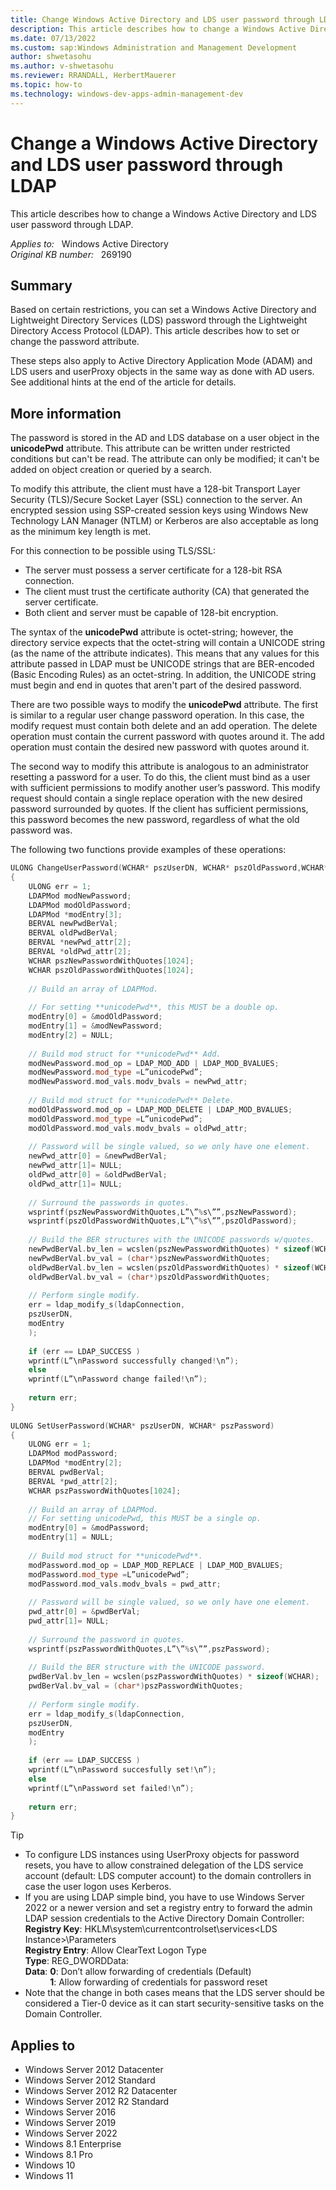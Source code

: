 ```yaml
---
title: Change Windows Active Directory and LDS user password through LDAP
description: This article describes how to change a Windows Active Directory and LDS user password through LDAP.
ms.date: 07/13/2022
ms.custom: sap:Windows Administration and Management Development
author: shwetasohu
ms.author: v-shwetasohu
ms.reviewer: RRANDALL, HerbertMauerer
ms.topic: how-to
ms.technology: windows-dev-apps-admin-management-dev
---
```

# Change a Windows Active Directory and LDS user password through LDAP

This article describes how to change a Windows Active Directory and LDS user password through LDAP.

*Applies to:* &nbsp; Windows Active Directory  
_Original KB number:_ &nbsp; 269190

## Summary

Based on certain restrictions, you can set a Windows Active Directory and Lightweight Directory Services (LDS) password through the Lightweight Directory Access Protocol (LDAP). This article describes how to set or change the password attribute.

These steps also apply to Active Directory Application Mode (ADAM) and LDS users and userProxy objects in the same way as done with AD users. See additional hints at the end of the article for details.

## More information

The password is stored in the AD and LDS database on a user object in the **unicodePwd** attribute. This attribute can be written under restricted conditions but can't be read. The attribute can only be modified; it can't be added on object creation or queried by a search.

To modify this attribute, the client must have a 128-bit Transport Layer Security (TLS)/Secure Socket Layer (SSL) connection to the server. An encrypted session using SSP-created session keys using Windows New Technology LAN Manager (NTLM) or Kerberos are also acceptable as long as the minimum key length is met.

For this connection to be possible using TLS/SSL:

- The server must possess a server certificate for a 128-bit RSA connection.
- The client must trust the certificate authority (CA) that generated the server certificate.
- Both client and server must be capable of 128-bit encryption.

The syntax of the **unicodePwd** attribute is octet-string; however, the directory service expects that the octet-string will contain a UNICODE string (as the name of the attribute indicates). This means that any values for this attribute passed in LDAP must be UNICODE strings that are BER-encoded (Basic Encoding Rules) as an octet-string. In addition, the UNICODE string must begin and end in quotes that aren't part of the desired password.

There are two possible ways to modify the **unicodePwd** attribute. The first is similar to a regular user change password operation. In this case, the modify request must contain both delete and an add operation. The delete operation must contain the current password with quotes around it. The add operation must contain the desired new password with quotes around it.

The second way to modify this attribute is analogous to an administrator resetting a password for a user. To do this, the client must bind as a user with sufficient permissions to modify another user’s password. This modify request should contain a single replace operation with the new desired password surrounded by quotes. If the client has sufficient permissions, this password becomes the new password, regardless of what the old password was.

The following two functions provide examples of these operations:

```cpp
ULONG ChangeUserPassword(WCHAR* pszUserDN, WCHAR* pszOldPassword,WCHAR* pszNewPassword)
{
    ULONG err = 1;
    LDAPMod modNewPassword;
    LDAPMod modOldPassword;
    LDAPMod *modEntry[3];
    BERVAL newPwdBerVal;
    BERVAL oldPwdBerVal;
    BERVAL *newPwd_attr[2];
    BERVAL *oldPwd_attr[2];
    WCHAR pszNewPasswordWithQuotes[1024];
    WCHAR pszOldPasswordWithQuotes[1024];
    
    // Build an array of LDAPMod.
    
    // For setting **unicodePwd**, this MUST be a double op.
    modEntry[0] = &modOldPassword;
    modEntry[1] = &modNewPassword;
    modEntry[2] = NULL;
    
    // Build mod struct for **unicodePwd** Add.
    modNewPassword.mod_op = LDAP_MOD_ADD | LDAP_MOD_BVALUES;
    modNewPassword.mod_type =L”unicodePwd”;
    modNewPassword.mod_vals.modv_bvals = newPwd_attr;
    
    // Build mod struct for **unicodePwd** Delete.
    modOldPassword.mod_op = LDAP_MOD_DELETE | LDAP_MOD_BVALUES;
    modOldPassword.mod_type =L”unicodePwd”;
    modOldPassword.mod_vals.modv_bvals = oldPwd_attr;
    
    // Password will be single valued, so we only have one element.
    newPwd_attr[0] = &newPwdBerVal;
    newPwd_attr[1]= NULL;
    oldPwd_attr[0] = &oldPwdBerVal;
    oldPwd_attr[1]= NULL;
    
    // Surround the passwords in quotes.
    wsprintf(pszNewPasswordWithQuotes,L”\”%s\””,pszNewPassword);
    wsprintf(pszOldPasswordWithQuotes,L”\”%s\””,pszOldPassword);
    
    // Build the BER structures with the UNICODE passwords w/quotes.
    newPwdBerVal.bv_len = wcslen(pszNewPasswordWithQuotes) * sizeof(WCHAR);
    newPwdBerVal.bv_val = (char*)pszNewPasswordWithQuotes;
    oldPwdBerVal.bv_len = wcslen(pszOldPasswordWithQuotes) * sizeof(WCHAR);
    oldPwdBerVal.bv_val = (char*)pszOldPasswordWithQuotes;
    
    // Perform single modify.
    err = ldap_modify_s(ldapConnection,
    pszUserDN,
    modEntry
    );
    
    if (err == LDAP_SUCCESS )
    wprintf(L”\nPassword successfully changed!\n”);
    else
    wprintf(L”\nPassword change failed!\n”);
    
    return err;
}
    
ULONG SetUserPassword(WCHAR* pszUserDN, WCHAR* pszPassword)
{
    ULONG err = 1;
    LDAPMod modPassword;
    LDAPMod *modEntry[2];
    BERVAL pwdBerVal;
    BERVAL *pwd_attr[2];
    WCHAR pszPasswordWithQuotes[1024];
    
    // Build an array of LDAPMod.
    // For setting unicodePwd, this MUST be a single op.
    modEntry[0] = &modPassword;
    modEntry[1] = NULL;
    
    // Build mod struct for **unicodePwd**. 
    modPassword.mod_op = LDAP_MOD_REPLACE | LDAP_MOD_BVALUES;
    modPassword.mod_type =L”unicodePwd”;
    modPassword.mod_vals.modv_bvals = pwd_attr;
    
    // Password will be single valued, so we only have one element.
    pwd_attr[0] = &pwdBerVal;
    pwd_attr[1]= NULL;
    
    // Surround the password in quotes.
    wsprintf(pszPasswordWithQuotes,L”\”%s\””,pszPassword);
    
    // Build the BER structure with the UNICODE password.
    pwdBerVal.bv_len = wcslen(pszPasswordWithQuotes) * sizeof(WCHAR);
    pwdBerVal.bv_val = (char*)pszPasswordWithQuotes;
    
    // Perform single modify.
    err = ldap_modify_s(ldapConnection,
    pszUserDN,
    modEntry
    );
    
    if (err == LDAP_SUCCESS )
    wprintf(L”\nPassword succesfully set!\n”);
    else
    wprintf(L”\nPassword set failed!\n”);
    
    return err;
}
```
> [!Tip]
> - To configure LDS instances using UserProxy objects for password resets, you have to allow constrained delegation of the LDS service account (default: LDS computer account) to the domain controllers in case the user logon uses Kerberos.
> - If you are using LDAP simple bind, you have to use Windows Server 2022 or a newer version and set a registry entry to forward the admin LDAP session credentials to the Active Directory Domain Controller:\
**Registry Key**: HKLM\system\currentcontrolset\services\<LDS Instance>\Parameters\
**Registry Entry**: Allow ClearText Logon Type\
**Type**: REG_DWORDData:\
**Data**: **0**: Don’t allow forwarding of credentials (Default)\
&nbsp;&nbsp;&nbsp;&nbsp;&nbsp;&nbsp;&nbsp;&nbsp;&nbsp; **1**: Allow  forwarding of credentials for password reset
> - Note that the change in both cases means that the LDS server should be considered a Tier-0 device as it can start security-sensitive tasks on the Domain Controller.

## Applies to

- Windows Server 2012 Datacenter
- Windows Server 2012 Standard
- Windows Server 2012 R2 Datacenter
- Windows Server 2012 R2 Standard
- Windows Server 2016
- Windows Server 2019
- Windows Server 2022
- Windows 8.1 Enterprise
- Windows 8.1 Pro
- Windows 10
- Windows 11